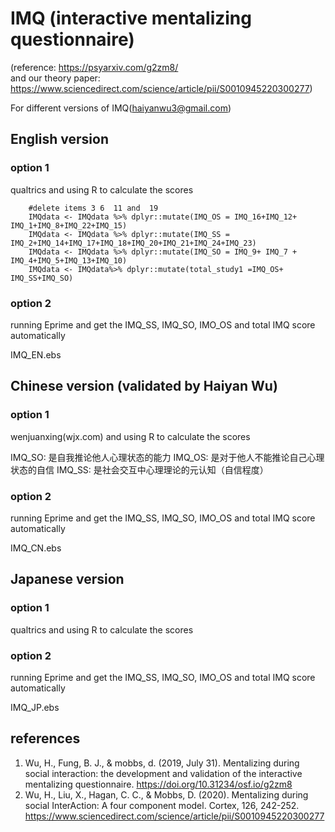 # IMQ  (interactive mentalizing questionnaire)

(reference: https://psyarxiv.com/g2zm8/  
and our theory paper: https://www.sciencedirect.com/science/article/pii/S0010945220300277)

For different versions of  IMQ(haiyanwu3@gmail.com)

## English version 
### option 1

qualtrics and using R to calculate the scores


        #delete items 3 6  11 and  19
        IMQdata <- IMQdata %>% dplyr::mutate(IMQ_OS = IMQ_16+IMQ_12+ IMQ_1+IMQ_8+IMQ_22+IMQ_15)
        IMQdata <- IMQdata %>% dplyr::mutate(IMQ_SS = IMQ_2+IMQ_14+IMQ_17+IMQ_18+IMQ_20+IMQ_21+IMQ_24+IMQ_23)
        IMQdata <- IMQdata %>% dplyr::mutate(IMQ_SO = IMQ_9+ IMQ_7 + IMQ_4+IMQ_5+IMQ_13+IMQ_10)
        IMQdata <- IMQdata%>% dplyr::mutate(total_study1 =IMQ_OS+ IMQ_SS+IMQ_SO)



### option 2
running Eprime and get the IMQ_SS, IMQ_SO, IMO_OS and total IMQ score automatically

IMQ_EN.ebs


## Chinese version (validated by Haiyan Wu)
### option 1

wenjuanxing(wjx.com) and using R to calculate the scores

IMQ_SO: 是自我推论他人心理状态的能力
IMQ_OS: 是对于他人不能推论自己心理状态的自信
IMQ_SS: 是社会交互中心理理论的元认知（自信程度）

### option 2
running Eprime and get the IMQ_SS, IMQ_SO, IMO_OS and total IMQ score automatically

IMQ_CN.ebs


## Japanese version 
### option 1

qualtrics and using R to calculate the scores


### option 2
running Eprime and get the IMQ_SS, IMQ_SO, IMO_OS and total IMQ score automatically

IMQ_JP.ebs


## references
1. Wu, H., Fung, B. J., & mobbs, d. (2019, July 31). Mentalizing during social interaction: the development and validation of the interactive mentalizing questionnaire. https://doi.org/10.31234/osf.io/g2zm8
2. Wu, H., Liu, X., Hagan, C. C., & Mobbs, D. (2020). Mentalizing during social InterAction: A four component model. Cortex, 126, 242-252.
https://www.sciencedirect.com/science/article/pii/S0010945220300277
